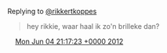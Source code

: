 Replying to [@rikkertkoppes](https://twitter.com/rikkertkoppes/status/209542196293148672)

> hey rikkie, waar haal ik zo'n brilleke dan?

<img src="../../media/tweet.ico" width="12" /> [Mon Jun 04 21:17:23 +0000 2012](https://twitter.com/DromerDenker/status/209755754947821569)